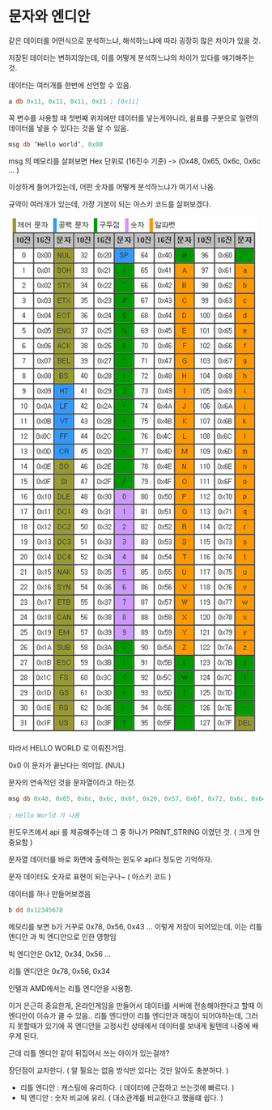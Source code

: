 # 문자와 엔디안

같은 데이터를 어떤식으로 분석하느냐, 해석하느냐에 따라 굉장히 많은 차이가 있을 것.

저장된 데이터는 변하지않는데, 이를 어떻게 분석하느냐의 차이가 있다를 얘기해주는 것.

데이터는 여러개를 한번에 선언할 수 있음.

```nasm
a db 0x11, 0x11, 0x11, 0x11 ; [0x11]
```

꼭 변수를 사용할 때 첫번째 위치에만 데이터를 넣는게아니라, 쉼표를 구분으로 일련의 데이터를 넣을 수 있다는 것을 알 수 있음.

```nasm
msg db ‘Hello world’, 0x00
```

msg 의 메모리를 살펴보면 Hex 단위로 (16진수 기준) -> (0x48, 0x65, 0x6c, 0x6c … )

이상하게 들어가있는데, 어떤 숫자를 어떻게 분석하느냐가 여기서 나옴.

규약이 여러개가 있는데, 가장 기본이 되는 아스키 코드를 살펴보겠다.

![image-20231115121048079](../../../image/image-20231115121048079.png)

따라서 HELLO WORLD 로 이뤄진거임.

0x0 이 문자가 끝난다는 의미임. (NUL)

문자의 연속적인 것을 문자열이라고 하는것.

```nasm
msg db 0x48, 0x65, 0x6c, 0x6c, 0x6f, 0x20, 0x57, 0x6f, 0x72, 0x6c, 0x64, 0x0

; Hello World 가 나옴
```

윈도우즈에서 api 를 제공해주는데 그 중 하나가 PRINT_STRING 이였던 것. ( 크게 안중요함 )

문자열 데이터를 바로 화면에 출력하는 윈도우 api다 정도만 기억하자.

문자 데이터도 숫자로 표현이 되는구나~ ( 아스키 코드 )

데이터를 하나 만들어보겠음

```nasm
b dd 0x12345678
```

메모리를 보면 b가 거꾸로 0x78, 0x56, 0x43 … 이렇게 저장이 되어있는데, 이는 리틀 엔디안 과 빅 엔디안으로 인한 영향임

빅 엔디안은 0x12, 0x34, 0x56 …

리틀 엔디안은 0x78, 0x56, 0x34

인텔과 AMD에서는 리틀 엔디안을 사용함.

이거 은근히 중요한게, 온라인게임을 만들어서 데이터를 서버에 전송해야한다고 할때 이 엔디안이 이슈가 클 수 있음.. 리틀 엔디안이 리틀 엔디안과 매칭이 되어야하는데, 그러지 못할때가 있기에 꼭 엔디안을 고정시킨 상태에서 데이터를 보내게 될텐데 나중에 배우게 된다.

근데 리틀 엔디안 같이 뒤집어서 쓰는 아이가 있는걸까?

장단점이 교차한다. ( 알 필요는 없음 방식만 있다는 것만 알아도 충분하다. )

- 리틀 엔디안 : 캐스팅에 유리하다. ( 데이터에 근접하고 쓰는것에 빠르다. )
- 빅 엔디안 : 숫자 비교에 유리. ( 대소관계를 비교한다고 했을떄 쉽다. )